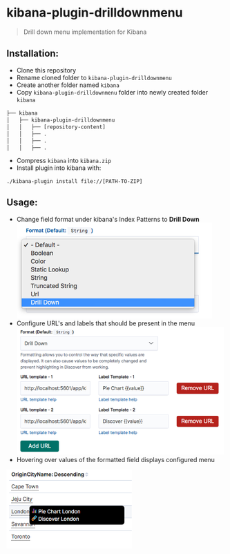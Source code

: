 # kibana-plugin-drilldownmenu
> Drill down menu implementation for Kibana

## Installation:

- Clone this repository
- Rename cloned folder to `kibana-plugin-drilldownmenu`
- Create another folder named `kibana`
- Copy `kibana-plugin-drilldownmenu` folder into newly created folder `kibana`
```.
├── kibana
│   ├── kibana-plugin-drilldownmenu
│   │   ├── [repository-content]
│   │   ├── .
│   │   ├── .
│   │   ├── .
```
- Compress `kibana` into `kibana.zip`
- Install plugin into kibana with:
```
./kibana-plugin install file://[PATH-TO-ZIP]
```

## Usage:

- Change field format under kibana's Index Patterns to **Drill Down**
![Change field format type](img/step-1.png)
- Configure URL's and labels that should be present in the menu
![URL addition example](img/step-3.png)
- Hovering over values of the formatted field displays configured menu

![URL menu example](img/step-4.png)



